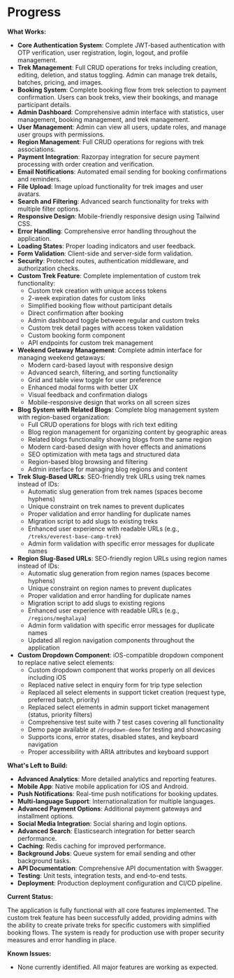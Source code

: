 # Progress

**What Works:**

*   **Core Authentication System**: Complete JWT-based authentication with OTP verification, user registration, login, logout, and profile management.
*   **Trek Management**: Full CRUD operations for treks including creation, editing, deletion, and status toggling. Admin can manage trek details, batches, pricing, and images.
*   **Booking System**: Complete booking flow from trek selection to payment confirmation. Users can book treks, view their bookings, and manage participant details.
*   **Admin Dashboard**: Comprehensive admin interface with statistics, user management, booking management, and trek management.
*   **User Management**: Admin can view all users, update roles, and manage user groups with permissions.
*   **Region Management**: Full CRUD operations for regions with trek associations.
*   **Payment Integration**: Razorpay integration for secure payment processing with order creation and verification.
*   **Email Notifications**: Automated email sending for booking confirmations and reminders.
*   **File Upload**: Image upload functionality for trek images and user avatars.
*   **Search and Filtering**: Advanced search functionality for treks with multiple filter options.
*   **Responsive Design**: Mobile-friendly responsive design using Tailwind CSS.
*   **Error Handling**: Comprehensive error handling throughout the application.
*   **Loading States**: Proper loading indicators and user feedback.
*   **Form Validation**: Client-side and server-side form validation.
*   **Security**: Protected routes, authentication middleware, and authorization checks.
*   **Custom Trek Feature**: Complete implementation of custom trek functionality:
    - Custom trek creation with unique access tokens
    - 2-week expiration dates for custom links
    - Simplified booking flow without participant details
    - Direct confirmation after booking
    - Admin dashboard toggle between regular and custom treks
    - Custom trek detail pages with access token validation
    - Custom booking form component
    - API endpoints for custom trek management
*   **Weekend Getaway Management**: Complete admin interface for managing weekend getaways:
    - Modern card-based layout with responsive design
    - Advanced search, filtering, and sorting functionality
    - Grid and table view toggle for user preference
    - Enhanced modal forms with better UX
    - Visual feedback and confirmation dialogs
    - Mobile-responsive design that works on all screen sizes
*   **Blog System with Related Blogs**: Complete blog management system with region-based organization:
    - Full CRUD operations for blogs with rich text editing
    - Blog region management for organizing content by geographic areas
    - Related blogs functionality showing blogs from the same region
    - Modern card-based design with hover effects and animations
    - SEO optimization with meta tags and structured data
    - Region-based blog browsing and filtering
    - Admin interface for managing blog regions and content
*   **Trek Slug-Based URLs**: SEO-friendly trek URLs using trek names instead of IDs:
    - Automatic slug generation from trek names (spaces become hyphens)
    - Unique constraint on trek names to prevent duplicates
    - Proper validation and error handling for duplicate names
    - Migration script to add slugs to existing treks
    - Enhanced user experience with readable URLs (e.g., `/treks/everest-base-camp-trek`)
    - Admin form validation with specific error messages for duplicate names
*   **Region Slug-Based URLs**: SEO-friendly region URLs using region names instead of IDs:
    - Automatic slug generation from region names (spaces become hyphens)
    - Unique constraint on region names to prevent duplicates
    - Proper validation and error handling for duplicate names
    - Migration script to add slugs to existing regions
    - Enhanced user experience with readable URLs (e.g., `/regions/meghalaya`)
    - Admin form validation with specific error messages for duplicate names
    - Updated all region navigation components throughout the application
*   **Custom Dropdown Component**: iOS-compatible dropdown component to replace native select elements:
    - Custom dropdown component that works properly on all devices including iOS
    - Replaced native select in enquiry form for trip type selection
    - Replaced all select elements in support ticket creation (request type, preferred batch, priority)
    - Replaced select elements in admin support ticket management (status, priority filters)
    - Comprehensive test suite with 7 test cases covering all functionality
    - Demo page available at `/dropdown-demo` for testing and showcasing
    - Supports icons, error states, disabled states, and keyboard navigation
    - Proper accessibility with ARIA attributes and keyboard support

**What's Left to Build:**

*   **Advanced Analytics**: More detailed analytics and reporting features.
*   **Mobile App**: Native mobile application for iOS and Android.
*   **Push Notifications**: Real-time push notifications for booking updates.
*   **Multi-language Support**: Internationalization for multiple languages.
*   **Advanced Payment Options**: Additional payment gateways and installment options.
*   **Social Media Integration**: Social sharing and login options.
*   **Advanced Search**: Elasticsearch integration for better search performance.
*   **Caching**: Redis caching for improved performance.
*   **Background Jobs**: Queue system for email sending and other background tasks.
*   **API Documentation**: Comprehensive API documentation with Swagger.
*   **Testing**: Unit tests, integration tests, and end-to-end tests.
*   **Deployment**: Production deployment configuration and CI/CD pipeline.

**Current Status:**

The application is fully functional with all core features implemented. The custom trek feature has been successfully added, providing admins with the ability to create private treks for specific customers with simplified booking flows. The system is ready for production use with proper security measures and error handling in place.

**Known Issues:**

*   None currently identified. All major features are working as expected. 